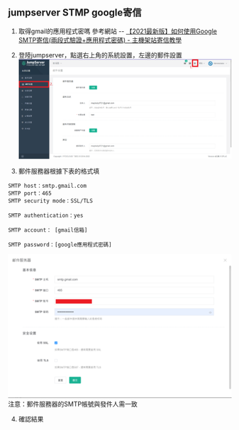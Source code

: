 ## jumpserver STMP google寄信
1. 取得gmail的應用程式密嗎
參考網站 -- [【2021最新版】如何使用Google SMTP寄信(兩段式驗證+應用程式密碼) - 主機架站寄信教學](https://www.webdesigntooler.com/google-smtp-send-mail)

2. 登陸jumpserver，點選右上角的系統設置，左邊的郵件設置
   ![](pic/STMP.png)

3. 郵件服務器根據下表的格式填
```
SMTP host：smtp.gmail.com
SMTP port：465
SMTP security mode：SSL/TLS

SMTP authentication：yes

SMTP account： [gmail信箱]

SMTP password：[google應用程式密碼]
```
![](pic/STMP_server.png)
注意：郵件服務器的SMTP帳號與發件人需一致

4. 確認結果

